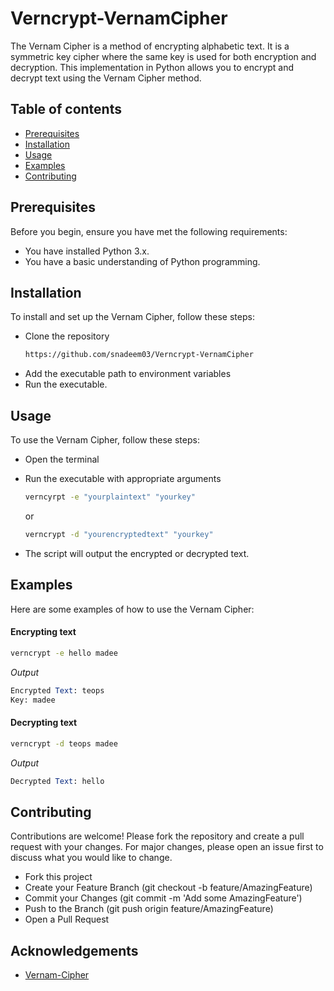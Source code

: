 # Verncrypt-VernamCipher

The Vernam Cipher is a method of encrypting alphabetic text. It is a symmetric key cipher where the same key is used for both encryption and decryption. This implementation in Python allows you to encrypt and decrypt text using the Vernam Cipher method.




## Table of contents

* [Prerequisites](##Prerequisites)
* [Installation](##Installation)
* [Usage](##Usage)
* [Examples](##Examples)
* [Contributing](##Conributing)


## Prerequisites
Before you begin, ensure you have met the following requirements:

* You have installed Python 3.x.
* You have a basic understanding of Python programming.



## Installation
To install and set up the Vernam Cipher, follow these steps:

* Clone the repository
    ```sh
    https://github.com/snadeem03/Verncrypt-VernamCipher
     ```
* Add the executable path to environment variables
* Run the executable. 



## Usage
To use the Vernam Cipher, follow these steps:

* Open the terminal
* Run the executable with appropriate arguments
    ```sh
    verncyrpt -e "yourplaintext" "yourkey"

    ```
    or

    ```sh
    verncrypt -d "yourencryptedtext" "yourkey"
    ```

* The script will output the encrypted or decrypted text.



## Examples
Here are some examples of how to use the Vernam Cipher:

#### Encrypting text

```sh
verncrypt -e hello madee

```

*Output*

```mathematica
Encrypted Text: teops
Key: madee
```

#### Decrypting text

```sh
verncrypt -d teops madee
```

*Output*

```mathematica
Decrypted Text: hello
```


## Contributing
Contributions are welcome! Please fork the repository and create a pull request with your changes. For major changes, please open an issue first to discuss what you would like to change.

* Fork this project
* Create your Feature Branch (git checkout -b feature/AmazingFeature)
* Commit your Changes (git commit -m 'Add some AmazingFeature')
* Push to the Branch (git push origin feature/AmazingFeature)
* Open a Pull Request





## Acknowledgements

 - [Vernam-Cipher](https://patents.google.com/patent/US20170180117A1/en)



